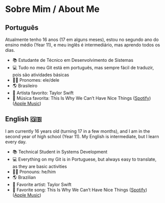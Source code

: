 # Sobre Mim / About Me

## Português
Atualmente tenho 16 anos (17 em alguns meses), estou no segundo ano do ensino médio (Year 11), e meu inglês é intermediário, mas aprendo todos os dias.

- 📚 Estudante de Técnico em Desenvolvimento de Sistemas
- 💻 Tudo no meu Git está em português, mas sempre fácil de traduzir, pois são atividades básicas
- 👨‍💼 Pronomes: ele/dele
- 🌎 Brasileiro
- 🎤 Artista favorito: Taylor Swift
- 🎵 Música favorita: This Is Why We Can’t Have Nice Things ([Spotify](https://open.spotify.com/track/07NxDD1iKCHbAldceD7QLP?autoplay=true)) ([Apple Music](https://music.apple.com/br/album/this-is-why-we-cant-have-nice-things/1445765846?i=1445766358))

## English 🇬🇧
I am currently 16 years old (turning 17 in a few months), and I am in the second year of high school (Year 11). My English is intermediate, but I learn every day.

- 📚 Technical Student in Systems Development
- 💻 Everything on my Git is in Portuguese, but always easy to translate, as they are basic activities
- 👨‍💼 Pronouns: he/him
- 🌎 Brazilian
- 🎤 Favorite artist: Taylor Swift
- 🎵 Favorite song: This Is Why We Can’t Have Nice Things ([Spotify](https://open.spotify.com/track/07NxDD1iKCHbAldceD7QLP?autoplay=true)) ([Apple Music](https://music.apple.com/br/album/this-is-why-we-cant-have-nice-things/1445765846?i=1445766358))


